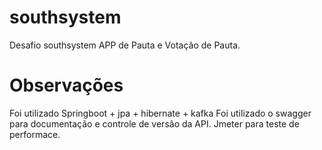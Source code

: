 # southsystem
Desafio southsystem APP de Pauta e Votação de Pauta.


# Observações

Foi utilizado Springboot + jpa + hibernate + kafka 
Foi utilizado o swagger para documentação e controle de versão da API.
Jmeter para teste de performace.
